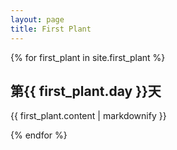 ```yaml
---
layout: page
title: First Plant
---
```


{% for first_plant in site.first_plant %}
  <h2>第{{ first_plant.day }}天</h2>
  <p>{{ first_plant.content | markdownify }}</p>
{% endfor %}